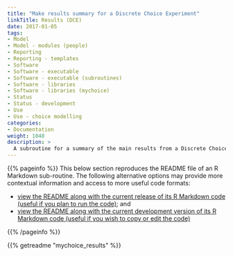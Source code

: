 ```yaml
---
title: "Make results summary for a Discrete Choice Experiment"
linkTitle: Results (DCE)
date: 2017-01-05
tags:
- Model
- Model - modules (people)
- Reporting
- Reporting - templates
- Software
- Software - executable
- Software - executable (subroutines)
- Software - libraries
- Software - libraries (mychoice)
- Status
- Status - development
- Use
- Use - choice modelling
categories:
- Documentation
weight: 1040
description: >
  A subroutine for a summary of the main results from a Discrete Choice Experiment implemented with the mychoice library.
---
```


{{% pageinfo %}}
This below section reproduces the README file of an R Markdown sub-routine. The following alternative options may provide more contextual information and access to more useful code formats:

* [view the README along with the current release of its R Markdown code (useful if you plan to run the code)](https://doi.org/10.5281/zenodo.7297904); and
* [view the README along with the current development version of its R Markdown code (useful if you wish to copy or edit the code)](https://github.com/ready4-dev/mychoice_results/) 

{{% /pageinfo %}}

{{% getreadme "mychoice_results" %}}
